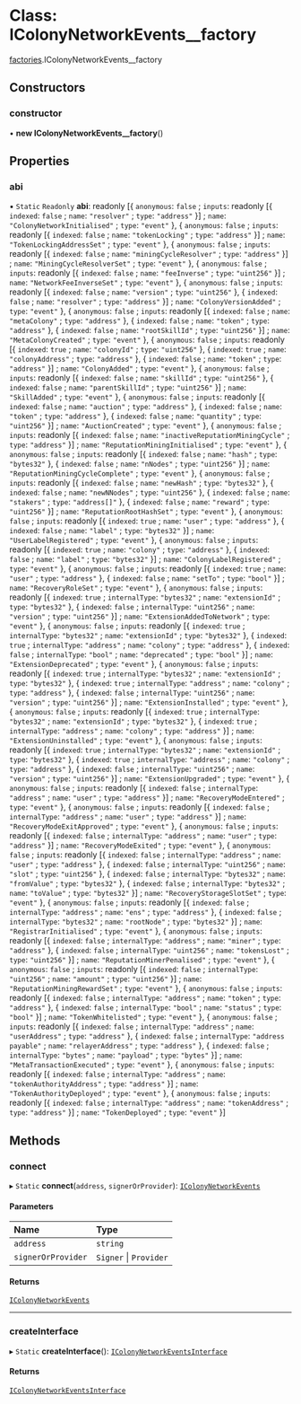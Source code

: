 # Class: IColonyNetworkEvents\_\_factory

[factories](../modules/factories.md).IColonyNetworkEvents__factory

## Constructors

### constructor

• **new IColonyNetworkEvents__factory**()

## Properties

### abi

▪ `Static` `Readonly` **abi**: readonly [{ `anonymous`: ``false`` ; `inputs`: readonly [{ `indexed`: ``false`` ; `name`: ``"resolver"`` ; `type`: ``"address"``  }] ; `name`: ``"ColonyNetworkInitialised"`` ; `type`: ``"event"``  }, { `anonymous`: ``false`` ; `inputs`: readonly [{ `indexed`: ``false`` ; `name`: ``"tokenLocking"`` ; `type`: ``"address"``  }] ; `name`: ``"TokenLockingAddressSet"`` ; `type`: ``"event"``  }, { `anonymous`: ``false`` ; `inputs`: readonly [{ `indexed`: ``false`` ; `name`: ``"miningCycleResolver"`` ; `type`: ``"address"``  }] ; `name`: ``"MiningCycleResolverSet"`` ; `type`: ``"event"``  }, { `anonymous`: ``false`` ; `inputs`: readonly [{ `indexed`: ``false`` ; `name`: ``"feeInverse"`` ; `type`: ``"uint256"``  }] ; `name`: ``"NetworkFeeInverseSet"`` ; `type`: ``"event"``  }, { `anonymous`: ``false`` ; `inputs`: readonly [{ `indexed`: ``false`` ; `name`: ``"version"`` ; `type`: ``"uint256"``  }, { `indexed`: ``false`` ; `name`: ``"resolver"`` ; `type`: ``"address"``  }] ; `name`: ``"ColonyVersionAdded"`` ; `type`: ``"event"``  }, { `anonymous`: ``false`` ; `inputs`: readonly [{ `indexed`: ``false`` ; `name`: ``"metaColony"`` ; `type`: ``"address"``  }, { `indexed`: ``false`` ; `name`: ``"token"`` ; `type`: ``"address"``  }, { `indexed`: ``false`` ; `name`: ``"rootSkillId"`` ; `type`: ``"uint256"``  }] ; `name`: ``"MetaColonyCreated"`` ; `type`: ``"event"``  }, { `anonymous`: ``false`` ; `inputs`: readonly [{ `indexed`: ``true`` ; `name`: ``"colonyId"`` ; `type`: ``"uint256"``  }, { `indexed`: ``true`` ; `name`: ``"colonyAddress"`` ; `type`: ``"address"``  }, { `indexed`: ``false`` ; `name`: ``"token"`` ; `type`: ``"address"``  }] ; `name`: ``"ColonyAdded"`` ; `type`: ``"event"``  }, { `anonymous`: ``false`` ; `inputs`: readonly [{ `indexed`: ``false`` ; `name`: ``"skillId"`` ; `type`: ``"uint256"``  }, { `indexed`: ``false`` ; `name`: ``"parentSkillId"`` ; `type`: ``"uint256"``  }] ; `name`: ``"SkillAdded"`` ; `type`: ``"event"``  }, { `anonymous`: ``false`` ; `inputs`: readonly [{ `indexed`: ``false`` ; `name`: ``"auction"`` ; `type`: ``"address"``  }, { `indexed`: ``false`` ; `name`: ``"token"`` ; `type`: ``"address"``  }, { `indexed`: ``false`` ; `name`: ``"quantity"`` ; `type`: ``"uint256"``  }] ; `name`: ``"AuctionCreated"`` ; `type`: ``"event"``  }, { `anonymous`: ``false`` ; `inputs`: readonly [{ `indexed`: ``false`` ; `name`: ``"inactiveReputationMiningCycle"`` ; `type`: ``"address"``  }] ; `name`: ``"ReputationMiningInitialised"`` ; `type`: ``"event"``  }, { `anonymous`: ``false`` ; `inputs`: readonly [{ `indexed`: ``false`` ; `name`: ``"hash"`` ; `type`: ``"bytes32"``  }, { `indexed`: ``false`` ; `name`: ``"nNodes"`` ; `type`: ``"uint256"``  }] ; `name`: ``"ReputationMiningCycleComplete"`` ; `type`: ``"event"``  }, { `anonymous`: ``false`` ; `inputs`: readonly [{ `indexed`: ``false`` ; `name`: ``"newHash"`` ; `type`: ``"bytes32"``  }, { `indexed`: ``false`` ; `name`: ``"newNNodes"`` ; `type`: ``"uint256"``  }, { `indexed`: ``false`` ; `name`: ``"stakers"`` ; `type`: ``"address[]"``  }, { `indexed`: ``false`` ; `name`: ``"reward"`` ; `type`: ``"uint256"``  }] ; `name`: ``"ReputationRootHashSet"`` ; `type`: ``"event"``  }, { `anonymous`: ``false`` ; `inputs`: readonly [{ `indexed`: ``true`` ; `name`: ``"user"`` ; `type`: ``"address"``  }, { `indexed`: ``false`` ; `name`: ``"label"`` ; `type`: ``"bytes32"``  }] ; `name`: ``"UserLabelRegistered"`` ; `type`: ``"event"``  }, { `anonymous`: ``false`` ; `inputs`: readonly [{ `indexed`: ``true`` ; `name`: ``"colony"`` ; `type`: ``"address"``  }, { `indexed`: ``false`` ; `name`: ``"label"`` ; `type`: ``"bytes32"``  }] ; `name`: ``"ColonyLabelRegistered"`` ; `type`: ``"event"``  }, { `anonymous`: ``false`` ; `inputs`: readonly [{ `indexed`: ``true`` ; `name`: ``"user"`` ; `type`: ``"address"``  }, { `indexed`: ``false`` ; `name`: ``"setTo"`` ; `type`: ``"bool"``  }] ; `name`: ``"RecoveryRoleSet"`` ; `type`: ``"event"``  }, { `anonymous`: ``false`` ; `inputs`: readonly [{ `indexed`: ``true`` ; `internalType`: ``"bytes32"`` ; `name`: ``"extensionId"`` ; `type`: ``"bytes32"``  }, { `indexed`: ``false`` ; `internalType`: ``"uint256"`` ; `name`: ``"version"`` ; `type`: ``"uint256"``  }] ; `name`: ``"ExtensionAddedToNetwork"`` ; `type`: ``"event"``  }, { `anonymous`: ``false`` ; `inputs`: readonly [{ `indexed`: ``true`` ; `internalType`: ``"bytes32"`` ; `name`: ``"extensionId"`` ; `type`: ``"bytes32"``  }, { `indexed`: ``true`` ; `internalType`: ``"address"`` ; `name`: ``"colony"`` ; `type`: ``"address"``  }, { `indexed`: ``false`` ; `internalType`: ``"bool"`` ; `name`: ``"deprecated"`` ; `type`: ``"bool"``  }] ; `name`: ``"ExtensionDeprecated"`` ; `type`: ``"event"``  }, { `anonymous`: ``false`` ; `inputs`: readonly [{ `indexed`: ``true`` ; `internalType`: ``"bytes32"`` ; `name`: ``"extensionId"`` ; `type`: ``"bytes32"``  }, { `indexed`: ``true`` ; `internalType`: ``"address"`` ; `name`: ``"colony"`` ; `type`: ``"address"``  }, { `indexed`: ``false`` ; `internalType`: ``"uint256"`` ; `name`: ``"version"`` ; `type`: ``"uint256"``  }] ; `name`: ``"ExtensionInstalled"`` ; `type`: ``"event"``  }, { `anonymous`: ``false`` ; `inputs`: readonly [{ `indexed`: ``true`` ; `internalType`: ``"bytes32"`` ; `name`: ``"extensionId"`` ; `type`: ``"bytes32"``  }, { `indexed`: ``true`` ; `internalType`: ``"address"`` ; `name`: ``"colony"`` ; `type`: ``"address"``  }] ; `name`: ``"ExtensionUninstalled"`` ; `type`: ``"event"``  }, { `anonymous`: ``false`` ; `inputs`: readonly [{ `indexed`: ``true`` ; `internalType`: ``"bytes32"`` ; `name`: ``"extensionId"`` ; `type`: ``"bytes32"``  }, { `indexed`: ``true`` ; `internalType`: ``"address"`` ; `name`: ``"colony"`` ; `type`: ``"address"``  }, { `indexed`: ``false`` ; `internalType`: ``"uint256"`` ; `name`: ``"version"`` ; `type`: ``"uint256"``  }] ; `name`: ``"ExtensionUpgraded"`` ; `type`: ``"event"``  }, { `anonymous`: ``false`` ; `inputs`: readonly [{ `indexed`: ``false`` ; `internalType`: ``"address"`` ; `name`: ``"user"`` ; `type`: ``"address"``  }] ; `name`: ``"RecoveryModeEntered"`` ; `type`: ``"event"``  }, { `anonymous`: ``false`` ; `inputs`: readonly [{ `indexed`: ``false`` ; `internalType`: ``"address"`` ; `name`: ``"user"`` ; `type`: ``"address"``  }] ; `name`: ``"RecoveryModeExitApproved"`` ; `type`: ``"event"``  }, { `anonymous`: ``false`` ; `inputs`: readonly [{ `indexed`: ``false`` ; `internalType`: ``"address"`` ; `name`: ``"user"`` ; `type`: ``"address"``  }] ; `name`: ``"RecoveryModeExited"`` ; `type`: ``"event"``  }, { `anonymous`: ``false`` ; `inputs`: readonly [{ `indexed`: ``false`` ; `internalType`: ``"address"`` ; `name`: ``"user"`` ; `type`: ``"address"``  }, { `indexed`: ``false`` ; `internalType`: ``"uint256"`` ; `name`: ``"slot"`` ; `type`: ``"uint256"``  }, { `indexed`: ``false`` ; `internalType`: ``"bytes32"`` ; `name`: ``"fromValue"`` ; `type`: ``"bytes32"``  }, { `indexed`: ``false`` ; `internalType`: ``"bytes32"`` ; `name`: ``"toValue"`` ; `type`: ``"bytes32"``  }] ; `name`: ``"RecoveryStorageSlotSet"`` ; `type`: ``"event"``  }, { `anonymous`: ``false`` ; `inputs`: readonly [{ `indexed`: ``false`` ; `internalType`: ``"address"`` ; `name`: ``"ens"`` ; `type`: ``"address"``  }, { `indexed`: ``false`` ; `internalType`: ``"bytes32"`` ; `name`: ``"rootNode"`` ; `type`: ``"bytes32"``  }] ; `name`: ``"RegistrarInitialised"`` ; `type`: ``"event"``  }, { `anonymous`: ``false`` ; `inputs`: readonly [{ `indexed`: ``false`` ; `internalType`: ``"address"`` ; `name`: ``"miner"`` ; `type`: ``"address"``  }, { `indexed`: ``false`` ; `internalType`: ``"uint256"`` ; `name`: ``"tokensLost"`` ; `type`: ``"uint256"``  }] ; `name`: ``"ReputationMinerPenalised"`` ; `type`: ``"event"``  }, { `anonymous`: ``false`` ; `inputs`: readonly [{ `indexed`: ``false`` ; `internalType`: ``"uint256"`` ; `name`: ``"amount"`` ; `type`: ``"uint256"``  }] ; `name`: ``"ReputationMiningRewardSet"`` ; `type`: ``"event"``  }, { `anonymous`: ``false`` ; `inputs`: readonly [{ `indexed`: ``false`` ; `internalType`: ``"address"`` ; `name`: ``"token"`` ; `type`: ``"address"``  }, { `indexed`: ``false`` ; `internalType`: ``"bool"`` ; `name`: ``"status"`` ; `type`: ``"bool"``  }] ; `name`: ``"TokenWhitelisted"`` ; `type`: ``"event"``  }, { `anonymous`: ``false`` ; `inputs`: readonly [{ `indexed`: ``false`` ; `internalType`: ``"address"`` ; `name`: ``"userAddress"`` ; `type`: ``"address"``  }, { `indexed`: ``false`` ; `internalType`: ``"address payable"`` ; `name`: ``"relayerAddress"`` ; `type`: ``"address"``  }, { `indexed`: ``false`` ; `internalType`: ``"bytes"`` ; `name`: ``"payload"`` ; `type`: ``"bytes"``  }] ; `name`: ``"MetaTransactionExecuted"`` ; `type`: ``"event"``  }, { `anonymous`: ``false`` ; `inputs`: readonly [{ `indexed`: ``false`` ; `internalType`: ``"address"`` ; `name`: ``"tokenAuthorityAddress"`` ; `type`: ``"address"``  }] ; `name`: ``"TokenAuthorityDeployed"`` ; `type`: ``"event"``  }, { `anonymous`: ``false`` ; `inputs`: readonly [{ `indexed`: ``false`` ; `internalType`: ``"address"`` ; `name`: ``"tokenAddress"`` ; `type`: ``"address"``  }] ; `name`: ``"TokenDeployed"`` ; `type`: ``"event"``  }]

## Methods

### connect

▸ `Static` **connect**(`address`, `signerOrProvider`): [`IColonyNetworkEvents`](../interfaces/IColonyNetworkEvents.md)

#### Parameters

| Name | Type |
| :------ | :------ |
| `address` | `string` |
| `signerOrProvider` | `Signer` \| `Provider` |

#### Returns

[`IColonyNetworkEvents`](../interfaces/IColonyNetworkEvents.md)

___

### createInterface

▸ `Static` **createInterface**(): [`IColonyNetworkEventsInterface`](../interfaces/IColonyNetworkEventsInterface.md)

#### Returns

[`IColonyNetworkEventsInterface`](../interfaces/IColonyNetworkEventsInterface.md)
